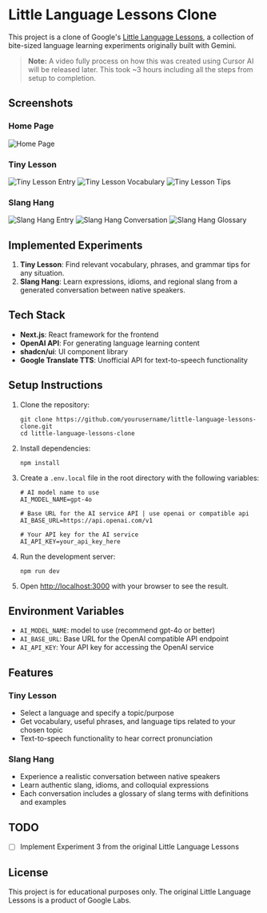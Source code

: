 # Little Language Lessons Clone

This project is a clone of Google's [Little Language Lessons](https://labs.google/lll/en/experiments), a collection of bite-sized language learning experiments originally built with Gemini.

> **Note:** A video fully process on how this was created using Cursor AI will be released later. This took ~3 hours including all the steps from setup to completion.

## Screenshots

### Home Page

![Home Page](./images/home.png)

### Tiny Lesson

![Tiny Lesson Entry](./images/tiny_entry.png)
![Tiny Lesson Vocabulary](./images/tiny1.png)
![Tiny Lesson Tips](./images/tiny2.png)

### Slang Hang

![Slang Hang Entry](./images/slang_entry.png)
![Slang Hang Conversation](./images/slang1.png)
![Slang Hang Glossary](./images/slang2.png)

## Implemented Experiments

1. **Tiny Lesson**: Find relevant vocabulary, phrases, and grammar tips for any situation.
2. **Slang Hang**: Learn expressions, idioms, and regional slang from a generated conversation between native speakers.

## Tech Stack

- **Next.js**: React framework for the frontend
- **OpenAI API**: For generating language learning content
- **shadcn/ui**: UI component library
- **Google Translate TTS**: Unofficial API for text-to-speech functionality

## Setup Instructions

1. Clone the repository:

   ```
   git clone https://github.com/yourusername/little-language-lessons-clone.git
   cd little-language-lessons-clone
   ```

2. Install dependencies:

   ```
   npm install
   ```

3. Create a `.env.local` file in the root directory with the following variables:

   ```
   # AI model name to use
   AI_MODEL_NAME=gpt-4o

   # Base URL for the AI service API | use openai or compatible api
   AI_BASE_URL=https://api.openai.com/v1

   # Your API key for the AI service
   AI_API_KEY=your_api_key_here
   ```

4. Run the development server:

   ```
   npm run dev
   ```

5. Open [http://localhost:3000](http://localhost:3000) with your browser to see the result.

## Environment Variables

- `AI_MODEL_NAME`: model to use (recommend gpt-4o or better)
- `AI_BASE_URL`: Base URL for the OpenAI compatible API endpoint
- `AI_API_KEY`: Your API key for accessing the OpenAI service

## Features

### Tiny Lesson

- Select a language and specify a topic/purpose
- Get vocabulary, useful phrases, and language tips related to your chosen topic
- Text-to-speech functionality to hear correct pronunciation

### Slang Hang

- Experience a realistic conversation between native speakers
- Learn authentic slang, idioms, and colloquial expressions
- Each conversation includes a glossary of slang terms with definitions and examples

## TODO

- [ ] Implement Experiment 3 from the original Little Language Lessons

## License

This project is for educational purposes only. The original Little Language Lessons is a product of Google Labs.
